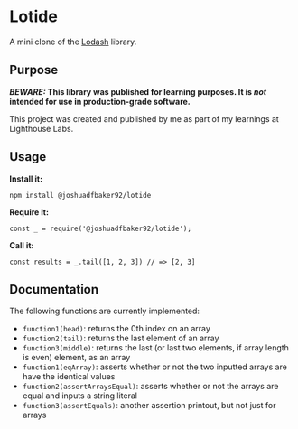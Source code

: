 # Lotide

A mini clone of the [Lodash](https://lodash.com) library.

## Purpose

**_BEWARE:_ This library was published for learning purposes. It is _not_ intended for use in production-grade software.**

This project was created and published by me as part of my learnings at Lighthouse Labs. 

## Usage

**Install it:**

`npm install @joshuadfbaker92/lotide`

**Require it:**

`const _ = require('@joshuadfbaker92/lotide');`

**Call it:**

`const results = _.tail([1, 2, 3]) // => [2, 3]`

## Documentation

The following functions are currently implemented:

* `function1(head)`: returns the 0th index on an array
* `function2(tail)`: returns the last element of an array
* `function3(middle)`: returns the last (or last two elements, if array length is even) element, as an array
* `function1(eqArray)`: asserts whether or not the two inputted arrays are have the identical values
* `function2(assertArraysEqual)`: asserts whether or not the arrays are equal and inputs a string literal
* `function3(assertEquals)`: another assertion printout, but not just for arrays